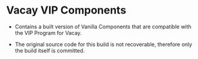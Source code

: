 # Vacay VIP Components

- Contains a built version of Vanilla Components that are compatible with the VIP Program for Vacay.

- The original source code for this build is not recoverable, therefore only the build itself is committed.
